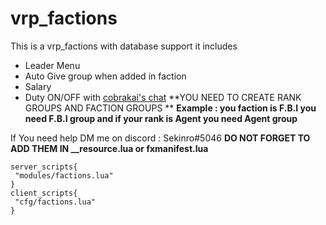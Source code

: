 # vrp_factions
This is a vrp_factions with database support it includes
- Leader Menu
- Auto Give group when added in faction
- Salary
- Duty ON/OFF with [cobrakai's chat](https://github.com/DaNiel-Coder3/chat-fivem)
**YOU NEED TO CREATE RANK GROUPS AND FACTION GROUPS **
**Example : you faction is F.B.I you need F.B.I group and if your rank is Agent you need Agent group**

If You need help DM me on discord : Sekinro#5046
 **DO NOT FORGET TO ADD THEM IN __resource.lua or fxmanifest.lua**
 ```
server_scripts{ 
  "modules/factions.lua"
}
client_scripts{
  "cfg/factions.lua"
}
```
